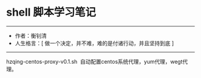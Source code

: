 # shell 脚本学习笔记

--------------------

- 作者：衡钊清
- 人生格言：[ 做一个决定，并不难，难的是付诸行动，并且坚持到底 ]

--------------------
hzqing-centos-proxy-v0.1.sh  自动配置centos系统代理，yum代理，wegt代理。
